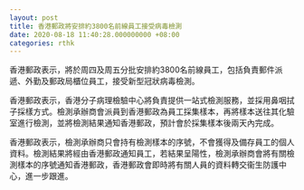 ```yaml
---
layout: post
title: 香港郵政將安排約3800名前線員工接受病毒檢測
date: 2020-08-18 11:40:28.000000000 +08:00
categories: rthk
---
```


香港郵政表示，將於周四及周五分批安排約3800名前線員工，包括負責郵件派遞、外勤及郵政局櫃位員工，接受新型冠狀病毒檢測。

香港郵政表示，香港分子病理檢驗中心將負責提供一站式檢測服務，並採用鼻咽拭子採樣方式。檢測承辦商會派員到香港郵政為員工採集樣本，再將樣本送往其化驗室進行檢測，並將檢測結果通知香港郵政，預計會於採集樣本後兩天內完成。

香港郵政表示，檢測承辦商只會持有檢測樣本的序號，不會獲得及備存員工的個人資料。檢測結果將經由香港郵政通知員工，若結果呈陽性，檢測承辦商會將有關檢測樣本的序號通知香港郵政，香港郵政會即時將有關人員的資料轉交衞生防護中心，進一步跟進。
